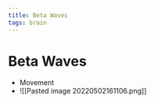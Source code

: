 ```yaml
---
title: Beta Waves
tags: brain
---
```


# Beta Waves
- Movement
- ![[Pasted image 20220502161106.png]]






